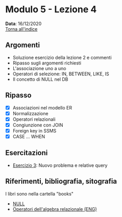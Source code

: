 # Modulo 5 - Lezione 4

__Data__: 16/12/2020  
[Torna all'indice](/README.md)  

## Argomenti

- Soluzione esercizio della lezione 2 e commenti
- Ripasso sugli argomenti richiesti
- L'associazione uno a uno
- Operatori di selezione: IN, BETWEEN, LIKE, IS
- Il concetto di NULL nel DB

## Ripasso

- [x] Associazioni nel modello ER
- [x] Normalizzazione
- [x] Operatori relazionali
- [x] Congiunzione con JOIN
- [x] Foreign key in SSMS
- [x] CASE ... WHEN

## Esercitazioni

- [Esercizio 3](/modulo-05/esercizio-3.md): Nuovo problema e relative query

## Riferimenti, bibliografia, sitografia

I libri sono nella cartella "books"

- [NULL](https://it.wikipedia.org/wiki/NULL)
- [Operatori dell'algebra relazionale (ENG)](https://en.wikipedia.org/wiki/Relational_algebra)